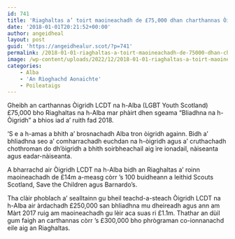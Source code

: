 ```yaml
---
id: 741
title: 'Riaghaltas a’ toirt maoineachadh de £75,000 dhan charthannas Òigridh LCDT na h-Alba'
date: '2018-01-01T20:21:52+00:00'
author: angeidheal
layout: post
guid: 'https://angeidhealur.scot/?p=741'
permalink: /2018-01-01-riaghaltas-a-toirt-maoineachadh-de-75000-dhan-charthannas-oigridh-lcdt-na-h-alba/
image: /wp-content/uploads/2022/12/2018-01-01-riaghaltas-a-toirt-maoineachadh-de-75000-dhan-charthannas-oigridh-lcdt-na-h-alba.webp
categories:
    - Alba
    - 'An Rìoghachd Aonaichte'
    - Poileataigs
---
```


Gheibh an carthannas Òigridh LCDT na h-Alba (LGBT Youth Scotland) £75,000 bho Riaghaltas na h-Alba mar phàirt dhen sgeama “Bliadhna na h-Òigridh” a bhios iad a’ ruith fad 2018.

‘S e a h-amas a bhith a’ brosnachadh Alba tron òigridh againn. Bidh a’ bhliadhna seo a’ comharrachadh euchdan na h-òigridh agus a’ cruthachadh chothroman do dh’òigridh a bhith soirbheachail aig ìre ionadail, nàiseanta agus eadar-nàiseanta.

A bharrachd air Òigridh LCDT na h-Alba bidh an Riaghaltas a’ roinn maoineachadh de £14m a-measg còrr ’s 100 buidheann a leithid Scouts Scotland, Save the Children agus Barnardo’s.

Tha clàir phoblach a’ sealltainn gu bheil teachd-a-steach Òigridh LCDT na h-Alba air àrdachadh £250,000 san bhliadhna mu dheireadh agus ann am Màrt 2017 ruig am maoineachadh gu lèir aca suas ri £1.1m. Thathar an dùil gum faigh an carthannas còrr ’s £300,000 bho phrògraman co-ionnanachd eile aig an Riaghaltas.